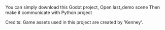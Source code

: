 You can simply download this Godot project,
Open last_demo scene
Then make it communicate with Python project

Credits: Game assets used in this project are created by 'Kenney'.
